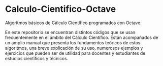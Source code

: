 # Calculo-Cientifico-Octave
Algoritmos básicos de Cálculo Científico programados con Octave

En este repositorio se encuentran distintos códigos que se usan frecuentemente 
en el ámbito del Cálculo Científico. Están acompañados de un amplio manual que 
presenta los fundamentos teóricos de estos algoritmos, una breve explicación de su
uso, numerosos ejemplos y ejercicios que pueden ser de utilidad para docentes y 
estudiantes de estudios científicos y técnicos.
